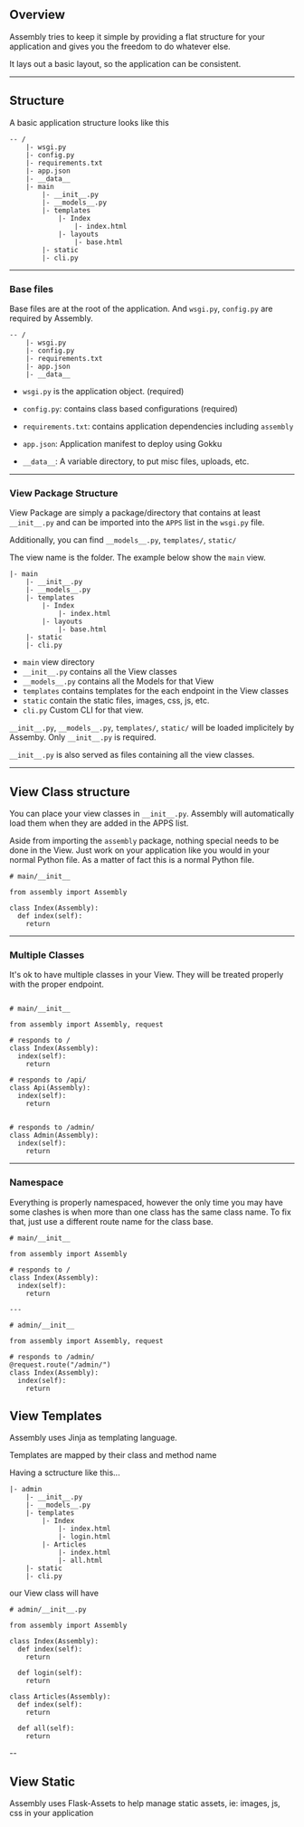 
## Overview

Assembly tries to keep it simple by providing a flat structure for your application and gives you 
the freedom to do whatever else. 

It lays out a basic layout, so the application can be consistent. 

---

## Structure

A basic application structure looks like this

```
-- /
    |- wsgi.py
    |- config.py
    |- requirements.txt
    |- app.json
    |- __data__  
    |- main
        |- __init__.py
        |- __models__.py
        |- templates
            |- Index
                |- index.html
            |- layouts
                |- base.html
        |- static
        |- cli.py

```

---

### Base files

Base files are at the root of the application. And `wsgi.py`, `config.py` are required by Assembly.


```
-- /
    |- wsgi.py
    |- config.py
    |- requirements.txt
    |- app.json
    |- __data__  
```

- `wsgi.py` is the application object. (required)

- `config.py`: contains class based configurations (required)

- `requirements.txt`: contains application dependencies including `assembly`

- `app.json`: Application manifest to deploy using Gokku

- `__data__`: A variable directory, to put misc files, uploads, etc.


---

### View Package Structure

View Package are simply a package/directory that contains at least `__init__.py` and can be imported into the `APPS` list in the `wsgi.py` file. 

Additionally, you can find `__models__.py`, `templates/`, `static/`

The view name is the folder. The example below show the `main` view.

```
|- main
    |- __init__.py
    |- __models__.py
    |- templates
        |- Index
            |- index.html
        |- layouts
            |- base.html
    |- static
    |- cli.py

```

- `main` view directory
- `__init__.py` contains all the View classes
- `__models__.py` contains all the Models for that View
- `templates` contains templates for the each endpoint in the View classes
- `static` contain the static files, images, css, js, etc.
- `cli.py` Custom CLI for that view.

`__init__.py`, `__models__.py`, `templates/`, `static/` will be loaded implicitely by Assemby. Only `__init__.py` is required.

`__init__.py` is also served as files containing all the view classes.

---

## View Class structure

You can place your view classes in `__init__.py`. Assembly will automatically load them when they are added in the APPS list.

Aside from importing the `assembly` package, nothing special needs to be done in the View. Just work on your application like you would in your normal Python file. As a matter of fact this is a normal Python file.

```
# main/__init__

from assembly import Assembly

class Index(Assembly):
  def index(self):
    return

```

---

### Multiple Classes

It's ok to have multiple classes in your View. They will be treated properly with the proper endpoint.

```

# main/__init__

from assembly import Assembly, request

# responds to /
class Index(Assembly):
  index(self):
    return 

# responds to /api/
class Api(Assembly):
  index(self):
    return


# responds to /admin/
class Admin(Assembly):
  index(self):
    return

```

---

### Namespace

Everything is properly namespaced, however the only time you may have some clashes is when more than one class has the same class name. To fix that, just use a different route name for the class base.

```
# main/__init__

from assembly import Assembly

# responds to /
class Index(Assembly):
  index(self):
    return 

---

# admin/__init__

from assembly import Assembly, request

# responds to /admin/
@request.route("/admin/")
class Index(Assembly):
  index(self):
    return 
```


## View Templates

Assembly uses Jinja as templating language. 

Templates are mapped by their class and method name

Having a sctructure like this...

```
|- admin
    |- __init__.py
    |- __models__.py
    |- templates
        |- Index
            |- index.html
            |- login.html
        |- Articles
            |- index.html
            |- all.html
    |- static
    |- cli.py

```

our View class will have 


```
# admin/__init__.py

from assembly import Assembly

class Index(Assembly):
  def index(self):
    return 

  def login(self):
    return

class Articles(Assembly):
  def index(self):
    return 

  def all(self):
    return

```

--

## View Static

Assembly uses Flask-Assets to help manage static assets, ie: images, js, css in your application

